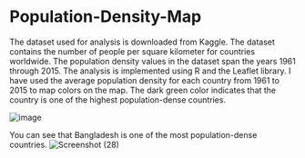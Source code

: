 # Population-Density-Map

The dataset used for analysis is downloaded from Kaggle. The dataset contains the number of people per square kilometer for countries worldwide. The population density values in the dataset span the years 1961 through 2015. 
The analysis is implemented using R and the Leaflet library. I have used the average population density for each country from 1961 to 2015 to map colors on the map.
The dark green color indicates that the country is one of the highest population-dense countries.

![image](https://github.com/sakshi6557/Population-Density-Map/assets/20897894/3dbf0d44-5820-4857-b916-543f152721dd)

You can see that Bangladesh is one of the most population-dense countries.
![Screenshot (28)](https://github.com/sakshi6557/Population-Density-Map/assets/20897894/69621146-49e2-4bf0-a023-66bdfa06bd73)
